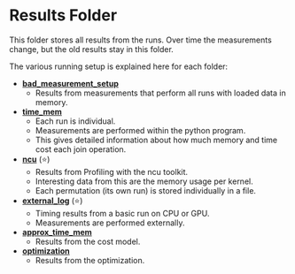 # Results Folder

This folder stores all results from the runs. Over time the measurements change, but the old results stay in this folder.

The various running setup is explained here for each folder:

- [**bad_measurement_setup**](bad_measurement_setup)
  - Results from measurements that perform all runs with loaded data in memory.
- [**time_mem**](time_mem)
  - Each run is individual.
  - Measurements are performed within the python program.
  - This gives detailed information about how much memory and time cost each join operation.
- [**ncu**](ncu) (⭐️)
  - Results from Profiling with the ncu toolkit.
  - Interesting data from this are the memory usage per kernel.
  - Each permutation (its own run) is stored individually in a file.
- [**external_log**](external_log) (⭐️)
  - Timing results from a basic run on CPU or GPU.
  - Measurements are performed externally.
- [**approx_time_mem**](approx_time_mem)
  - Results from the cost model.
- [**optimization**](optimization)
  - Results from the optimization.
